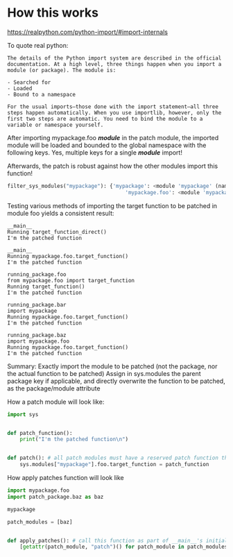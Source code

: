 # How this works

https://realpython.com/python-import/#import-internals

To quote real python:

```text
The details of the Python import system are described in the official documentation. At a high level, three things happen when you import a module (or package). The module is:  

- Searched for
- Loaded
- Bound to a namespace

For the usual imports—those done with the import statement—all three steps happen automatically. When you use importlib, however, only the first two steps are automatic. You need to bind the module to a variable or namespace yourself.  
```

After importing mypackage.foo ___module___ in the patch module, the imported module will be loaded and bounded to the global namespace with the following keys. Yes, multiple keys for a single ___module___ import!

Afterwards, the patch is robust against how the other modules import this function!

```python
filter_sys_modules("mypackage"): {'mypackage': <module 'mypackage' (namespace)>,
                                      'mypackage.foo': <module 'mypackage.foo' from '/Users/foorx/Developer/python_patching_experiment/mypackage/foo.py'>}
```

Testing various methods of importing the target function to be patched in module foo yields a consistent result:

```text
__main__
Running target_function_direct()
I'm the patched function

__main__
Running mypackage.foo.target_function()
I'm the patched function

running_package.foo
from mypackage.foo import target_function
Running target_function()
I'm the patched function

running_package.bar
import mypackage
Running mypackage.foo.target_function()
I'm the patched function

running_package.baz
import mypackage.foo
Running mypackage.foo.target_function()
I'm the patched function
```

Summary:
Exactly import the module to be patched (not the package, nor the actual function to be patched)
Assign in sys.modules the parent package key if applicable, and directly overwrite the function to be patched, as the package/module attribute

How a patch module will look like:

```python
import sys


def patch_function():
    print("I'm the patched function\n")


def patch(): # all patch modules must have a reserved patch function that serves as the patching hook
    sys.modules["mypackage"].foo.target_function = patch_function

```

How apply patches function will look like

```python
import mypackage.foo
import patch_package.baz as baz

mypackage

patch_modules = [baz]


def apply_patches(): # call this function as part of __main__'s initialisation
    [getattr(patch_module, "patch")() for patch_module in patch_modules]
```
